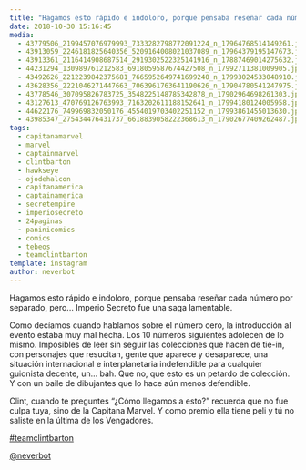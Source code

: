 ```yaml
---
title: "Hagamos esto rápido e indoloro, porque pensaba reseñar cada número por separado, pero... Imperio Secreto fue una saga lamentable"
date: 2018-10-30 15:16:45
media: 
  - 43779506_2199457076979993_7333282798772091224_n_17964768514149261.jpg
  - 43913059_2246181825640356_5209164008021037089_n_17964379195147673.jpg
  - 43913361_2116414908687514_2919302522325141916_n_17887469014275632.jpg
  - 44231294_130989761212583_6918059587674427508_n_17992711381009905.jpg
  - 43492626_2212239842375681_7665952649741699240_n_17993024533048910.jpg
  - 43628356_2221046271447663_7063961763641190626_n_17904780541247975.jpg
  - 43778546_307095826783725_3548225148785342878_n_17902964698261303.jpg
  - 43127613_470769126763993_7163202611188152641_n_17994180124005958.jpg
  - 44622176_749969832050176_4554019703402251152_n_17993861455013630.jpg
  - 43985347_275434476431737_6618839058222368613_n_17902677409262487.jpg
tags: 
  - capitanamarvel
  - marvel
  - captainmarvel
  - clintbarton
  - hawkseye
  - ojodehalcon
  - capitanamerica
  - captainamerica
  - secretempire
  - imperiosecreto
  - 24paginas
  - paninicomics
  - comics
  - tebeos
  - teamclintbarton
template: instagram
author: neverbot
---
```


Hagamos esto rápido e indoloro, porque pensaba reseñar cada número por separado, pero... Imperio Secreto fue una saga lamentable.

Como decíamos cuando hablamos sobre el número cero, la introducción al evento estaba muy mal hecha. Los 10 números siguientes adolecen de lo mismo. Imposibles de leer sin seguir las colecciones que hacen de tie-in, con personajes que resucitan, gente que aparece y desaparece, una situación internacional e interplanetaria indefendible para cualquier guionista decente, un... bah. Que no, que esto es un petardo de colección. Y con un baile de dibujantes que lo hace aún menos defendible.

Clint, cuando te preguntes “¿Cómo llegamos a esto?” recuerda que no fue culpa tuya, sino de la Capitana Marvel. Y como premio ella tiene peli y tú no saliste en la última de los Vengadores.

[#teamclintbarton](/tags/teamclintbarton)

[@neverbot](https://instagram.com/neverbot)
